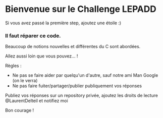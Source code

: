 
<h1>
Bienvenue sur le Challenge LEPADD
</h1>
Si vous avez passé la première step, ajoutez une étoile :)


<h3>Il faut réparer ce code.</h3>


Beaucoup de notions nouvelles et différentes du C sont abordées.


Allez aussi loin que vous pouvez... !


Règles :
<ul>
<li>
Ne pas se faire aider par quelqu'un d'autre, sauf notre ami Man Google (on le verra)
</li>
<li>
Ne pas faire fuiter/partager/publier publiquement vos réponses
</li>
</ul>
<p>
Publiez vos réponses sur un repository privée, ajoutez les droits de lecture @LaurentDelteil et notifiez moi
</p>


Bon courage !
